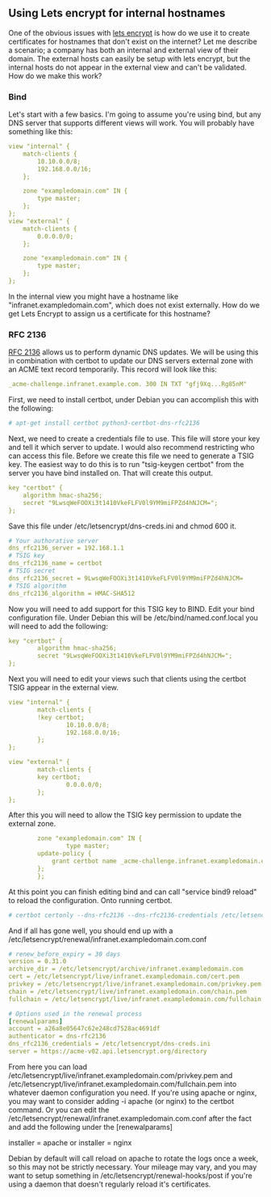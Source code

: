 ## Using Lets encrypt for internal hostnames

One of the obvious issues with [lets encrypt](https://letsencrypt.org/) is how do we use it to create certificates for hostnames that don't exist on the internet?  Let me describe a scenario; a company has both an internal and external view of their
domain. The external hosts can easily be setup with lets encrypt, but the internal hosts do not appear in the external view and can't be validated. How do we make this work?  

### Bind

Let's start with a few basics. I'm going to assume you're using bind, but any DNS server that supports different views will work. You will probably have something like this:

```yaml
view "internal" {
	match-clients { 
		10.10.0.0/8;
		192.168.0.0/16;
	};

	zone "exampledomain.com" IN {
		type master;
	};
};
view "external" {
	match-clients {
		0.0.0.0/0;
	};

	zone "exampledomain.com" IN {
		type master;
	};
};
```

In the internal view you might have a hostname like "infranet.exampledomain.com", which does not exist externally. How do we get Lets Encrypt to assign us a certificate for this hostname?

### RFC 2136

[RFC 2136](https://en.wikipedia.org/wiki/Dynamic_DNS) allows us to perform dynamic DNS updates. We will be using this in combination with certbot to update our DNS servers external zone with an ACME text record temporarily. 
This record will look like this:

```yaml
_acme-challenge.infranet.example.com. 300 IN TXT "gfj9Xq...Rg85nM"
```

First, we need to install certbot, under Debian you can accomplish this with the following:

```yaml
# apt-get install certbot python3-certbot-dns-rfc2136
```

Next, we need to create a credentials file to use. This file will store your key and tell it which server to update. I would also recommend restricting who can access this file. Before we create this file we need
to generate a TSIG key. The easiest way to do this is to run "tsig-keygen certbot" from the server you have bind installed on. That will create this output.

```yaml
key "certbot" {
	algorithm hmac-sha256;
	secret "9LwsqWeFOOXi3t1410VkeFLFV0l9YM9miFPZd4hNJCM=";
};
```

Save this file under /etc/letsencrypt/dns-creds.ini and chmod 600 it.

```yaml
# Your authorative server
dns_rfc2136_server = 192.168.1.1
# TSIG key
dns_rfc2136_name = certbot
# TSIG secret
dns_rfc2136_secret = 9LwsqWeFOOXi3t1410VkeFLFV0l9YM9miFPZd4hNJCM=
# TSIG algorithm
dns_rfc2136_algorithm = HMAC-SHA512
```

Now you will need to add support for this TSIG key to BIND. Edit your bind configuration file. Under Debian this will be /etc/bind/named.conf.local you will need to add the following:

```yaml
key "certbot" {
        algorithm hmac-sha256;
        secret "9LwsqWeFOOXi3t1410VkeFLFV0l9YM9miFPZd4hNJCM=";
};
```

Next you will need to edit your views such that clients using the certbot TSIG appear in the external view.

```yaml
view "internal" {
        match-clients {
		!key certbot;
                10.10.0.0/8;
                192.168.0.0/16;
        };
};

view "external" {
        match-clients {
		key certbot;
                0.0.0.0/0;
        };
};
```

After this you will need to allow the TSIG key permission to update the external zone. 

```yaml
        zone "exampledomain.com" IN {
                type master;
		update-policy {
			grant certbot name _acme-challenge.infranet.exampledomain.com. txt;
		};
        };
```


At this point you can finish editing bind and can call "service bind9 reload" to reload the configuration. Onto running certbot.

```yaml
# certbot certonly --dns-rfc2136 --dns-rfc2136-credentials /etc/letsencrypt/dns-creds.ini -d infranet.exampledomain.com
```

And if all has gone well, you should end up with a /etc/letsencrypt/renewal/infranet.exampledomain.com.conf

```yaml
# renew_before_expiry = 30 days
version = 0.31.0
archive_dir = /etc/letsencrypt/archive/infranet.exampledomain.com
cert = /etc/letsencrypt/live/infranet.exampledomain.com/cert.pem
privkey = /etc/letsencrypt/live/infranet.exampledomain.com/privkey.pem
chain = /etc/letsencrypt/live/infranet.exampledomain.com/chain.pem
fullchain = /etc/letsencrypt/live/infranet.exampledomain.com/fullchain.pem

# Options used in the renewal process
[renewalparams]
account = a26a8e05647c62e248cd7528ac4691df
authenticator = dns-rfc2136
dns_rfc2136_credentials = /etc/letsencrypt/dns-creds.ini
server = https://acme-v02.api.letsencrypt.org/directory
```

From here you can load /etc/letsencrypt/live/infranet.exampledomain.com/privkey.pem and /etc/letsencrypt/live/infranet.exampledomain.com/fullchain.pem into whatever daemon configuration you need. If you're using apache or nginx, 
you may want to consider adding -i apache (or nginx) to the certbot command. Or you can edit the /etc/letsencrypt/renewal/infranet.exampledomain.com.conf after the fact and add the following under the [renewalparams]

installer = apache
or
installer = nginx

Debian by default will call reload on apache to rotate the logs once a week, so this may not be strictly necessary. Your mileage may vary, and you may want to setup something in /etc/letsencrypt/renewal-hooks/post if
you're using a daemon that doesn't regularly reload it's certificates.
